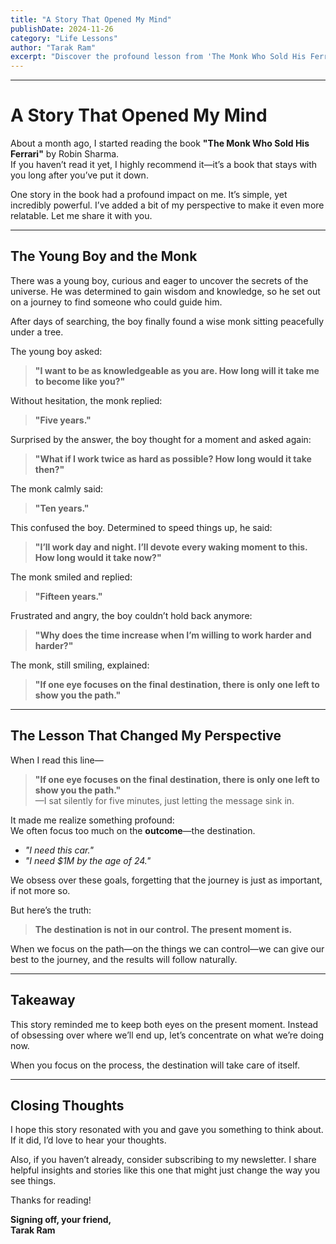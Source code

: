 ```yaml
---
title: "A Story That Opened My Mind"
publishDate: 2024-11-26
category: "Life Lessons"
author: "Tarak Ram"
excerpt: "Discover the profound lesson from 'The Monk Who Sold His Ferrari' that changed my perspective on focusing too much on the destination instead of the journey."
---
```

---
# A Story That Opened My Mind

About a month ago, I started reading the book **"The Monk Who Sold His Ferrari"** by Robin Sharma.  
If you haven’t read it yet, I highly recommend it—it’s a book that stays with you long after you’ve put it down.

One story in the book had a profound impact on me. It’s simple, yet incredibly powerful. I’ve added a bit of my perspective to make it even more relatable. Let me share it with you.

---

## The Young Boy and the Monk

There was a young boy, curious and eager to uncover the secrets of the universe. He was determined to gain wisdom and knowledge, so he set out on a journey to find someone who could guide him.  

After days of searching, the boy finally found a wise monk sitting peacefully under a tree.  

The young boy asked:  
> **"I want to be as knowledgeable as you are. How long will it take me to become like you?"**  

Without hesitation, the monk replied:  
> **"Five years."**

Surprised by the answer, the boy thought for a moment and asked again:  
> **"What if I work twice as hard as possible? How long would it take then?"**  

The monk calmly said:  
> **"Ten years."**

This confused the boy. Determined to speed things up, he said:  
> **"I’ll work day and night. I’ll devote every waking moment to this. How long would it take now?"**

The monk smiled and replied:  
> **"Fifteen years."**

Frustrated and angry, the boy couldn’t hold back anymore:  
> **"Why does the time increase when I’m willing to work harder and harder?"**

The monk, still smiling, explained:  
> **"If one eye focuses on the final destination, there is only one left to show you the path."**

---

## The Lesson That Changed My Perspective

When I read this line—  
> **"If one eye focuses on the final destination, there is only one left to show you the path."**  
—I sat silently for five minutes, just letting the message sink in.  

It made me realize something profound:  
We often focus too much on the **outcome**—the destination.  
- *"I need this car."*  
- *"I need $1M by the age of 24."*  

We obsess over these goals, forgetting that the journey is just as important, if not more so.  

But here’s the truth:  
> **The destination is not in our control. The present moment is.**

When we focus on the path—on the things we can control—we can give our best to the journey, and the results will follow naturally.

---

## Takeaway

This story reminded me to keep both eyes on the present moment. Instead of obsessing over where we’ll end up, let’s concentrate on what we’re doing now.  

When you focus on the process, the destination will take care of itself.  

---

## Closing Thoughts

I hope this story resonated with you and gave you something to think about. If it did, I’d love to hear your thoughts.  

Also, if you haven’t already, consider subscribing to my newsletter. I share helpful insights and stories like this one that might just change the way you see things.  

Thanks for reading!

**Signing off, your friend,**  
**Tarak Ram**  
